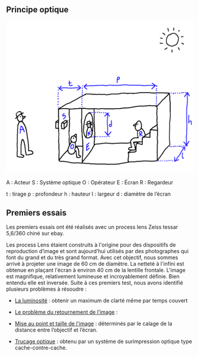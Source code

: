 ## Principe optique

 ![plan d'ensemble](../plans/ensemble.png)

A : Acteur	S : Système optique	O : Opérateur		E : Écran	R : Regardeur

t : tirage	p : profondeur		h : hauteur		l : largeur	d : diamètre de l’écran

## Premiers essais

Les premiers essais ont été réalisés avec un process lens Zeiss tessar 5,6/360 chiné sur ebay.

Les process Lens étaient construits à l'origine pour des dispositifs de reproduction d’image et sont aujourd’hui utilisés par des photographes qui font du grand et du très grand format. Avec cet objectif, nous sommes arrivé à projeter une image de 60 cm de diamètre. La netteté à l'infini est obtenue en plaçant l'écran à environ 40 cm de la lentille frontale. L'image est magnifique, relativement lumineuse et incroyablement définie. Bien entendu elle est inversée. Suite à ces premiers test, nous avons identifié plusieurs problèmes à résoudre :

- [La luminosité](../technique/luminosite.md) : obtenir un maximum de clarté même par temps couvert

- [Le problème du retournement de l’image](../technique/renversement.md) : 

- [Mise au point et taille de l'image](../technique/calage.md) : déterminés par le calage de la distance entre l’objectif et l’écran.

- [Trucage optique](../technique/surimpression.md) : obtenu par un système de surimpression optique type cache-contre-cache.
